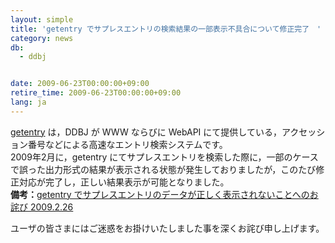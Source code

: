 ```yaml
---
layout: simple
title: 'getentry でサプレスエントリの検索結果の一部表示不具合について修正完了　'
category: news
db:
  - ddbj


date: 2009-06-23T00:00:00+09:00
retire_time: 2009-06-23T00:00:00+09:00
lang: ja
---
```


<html><a href="http://getentry.ddbj.nig.ac.jp/top-j.html" target="_blank">getentry</a> は，DDBJ が WWW ならびに WebAPI にて提供している，アクセッション番号などによる高速なエントリ検索システムです。<br>2009年2月に，getentry にてサプレスエントリを検索した際に，一部のケースで誤った出力形式の結果が表示される状態が発生しておりましたが，このたび修正対応が完了し，正しい結果表示が可能となりました。<br><b>備考：</b><a href="/whatsnew/whatsnew2009-j.html#090226">getentry でサプレスエントリのデータが正しく表示されないことへのお詫び 2009.2.26</a>

<p>ユーザの皆さまにはご迷惑をお掛けいたしました事を深くお詫び申し上げます。</p>
</html>
